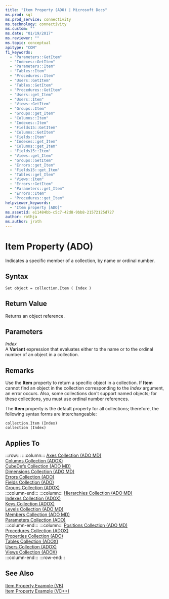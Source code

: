 ```yaml
---
title: "Item Property (ADO) | Microsoft Docs"
ms.prod: sql
ms.prod_service: connectivity
ms.technology: connectivity
ms.custom: ""
ms.date: "01/19/2017"
ms.reviewer: ""
ms.topic: conceptual
apitype: "COM"
f1_keywords: 
  - "Parameters::GetItem"
  - "Indexes::GetItem"
  - "Parameters::Item"
  - "Tables::Item"
  - "Procedures::Item"
  - "Users::GetItem"
  - "Tables::GetItem"
  - "Procedures::GetItem"
  - "Users::get_Item"
  - "Users::Item"
  - "Views::GetItem"
  - "Groups::Item"
  - "Groups::get_Item"
  - "Columns::Item"
  - "Indexes::Item"
  - "Fields15::GetItem"
  - "Columns::GetItem"
  - "Fields::Item"
  - "Indexes::get_Item"
  - "Columns::get_Item"
  - "Fields15::Item"
  - "Views::get_Item"
  - "Groups::GetItem"
  - "Errors::get_Item"
  - "Fields15::get_Item"
  - "Tables::get_Item"
  - "Views::Item"
  - "Errors::GetItem"
  - "Parameters::get_Item"
  - "Errors::Item"
  - "Procedures::get_Item"
helpviewer_keywords: 
  - "Item property [ADO]"
ms.assetid: e11484bb-c5c7-42d8-9bb8-21572125d727
author: rothja
ms.author: jroth
---
```

# Item Property (ADO)
Indicates a specific member of a collection, by name or ordinal number.  
  
## Syntax  
  
```  
Set object = collection.Item ( Index )  
```  
  
## Return Value  
 Returns an object reference.  
  
## Parameters  
 *Index*  
 A **Variant** expression that evaluates either to the name or to the ordinal number of an object in a collection.  
  
## Remarks  
 Use the **Item** property to return a specific object in a collection. If **Item** cannot find an object in the collection corresponding to the *Index* argument, an error occurs. Also, some collections don't support named objects; for these collections, you must use ordinal number references.  
  
 The **Item** property is the default property for all collections; therefore, the following syntax forms are interchangeable:  
  
```  
collection.Item (Index)  
collection (Index)  
```  
  
## Applies To  

:::row:::
    :::column:::
        [Axes Collection (ADO MD)](../../../ado/reference/ado-md-api/axes-collection-ado-md.md)  
        [Columns Collection (ADOX)](../../../ado/reference/adox-api/columns-collection-adox.md)  
        [CubeDefs Collection (ADO MD)](../../../ado/reference/ado-md-api/cubedefs-collection-ado-md.md)  
        [Dimensions Collection (ADO MD)](../../../ado/reference/ado-md-api/dimensions-collection-ado-md.md)  
        [Errors Collection (ADO)](../../../ado/reference/ado-api/errors-collection-ado.md)  
        [Fields Collection (ADO)](../../../ado/reference/ado-api/fields-collection-ado.md)  
        [Groups Collection (ADOX)](../../../ado/reference/adox-api/groups-collection-adox.md)  
    :::column-end:::
    :::column:::
        [Hierarchies Collection (ADO MD)](../../../ado/reference/ado-md-api/hierarchies-collection-ado-md.md)  
        [Indexes Collection (ADOX)](../../../ado/reference/adox-api/indexes-collection-adox.md)  
        [Keys Collection (ADOX)](../../../ado/reference/adox-api/keys-collection-adox.md)  
        [Levels Collection (ADO MD)](../../../ado/reference/ado-md-api/levels-collection-ado-md.md)  
        [Members Collection (ADO MD)](../../../ado/reference/ado-md-api/members-collection-ado-md.md)  
        [Parameters Collection (ADO)](../../../ado/reference/ado-api/parameters-collection-ado.md)  
    :::column-end:::
    :::column:::
        [Positions Collection (ADO MD)](../../../ado/reference/ado-md-api/positions-collection-ado-md.md)  
        [Procedures Collection (ADOX)](../../../ado/reference/adox-api/procedures-collection-adox.md)  
        [Properties Collection (ADO)](../../../ado/reference/ado-api/properties-collection-ado.md)  
        [Tables Collection (ADOX)](../../../ado/reference/adox-api/tables-collection-adox.md)  
        [Users Collection (ADOX)](../../../ado/reference/adox-api/users-collection-adox.md)  
        [Views Collection (ADOX)](../../../ado/reference/adox-api/views-collection-adox.md)  
    :::column-end:::
:::row-end:::

## See Also  
 [Item Property Example (VB)](../../../ado/reference/ado-api/item-property-example-vb.md)   
 [Item Property Example (VC++)](../../../ado/reference/ado-api/item-property-example-vc.md)   
